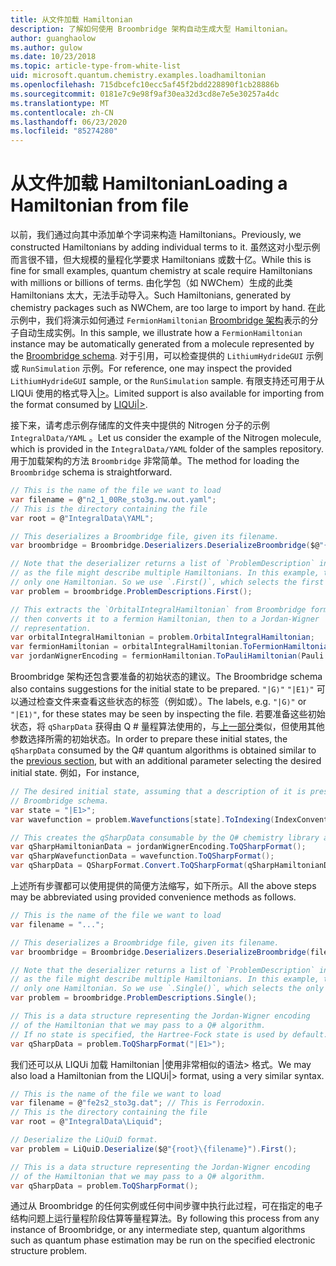 ```yaml
---
title: 从文件加载 Hamiltonian
description: 了解如何使用 Broombridge 架构自动生成大型 Hamiltonian。
author: guanghaolow
ms.author: gulow
ms.date: 10/23/2018
ms.topic: article-type-from-white-list
uid: microsoft.quantum.chemistry.examples.loadhamiltonian
ms.openlocfilehash: 715dbcefc10ecc5af45f2bdd228890f1cb28886b
ms.sourcegitcommit: 0181e7c9e98f9af30ea32d3cd8e7e5e30257a4dc
ms.translationtype: MT
ms.contentlocale: zh-CN
ms.lasthandoff: 06/23/2020
ms.locfileid: "85274280"
---
```

# <a name="loading-a-hamiltonian-from-file"></a><span data-ttu-id="9a365-103">从文件加载 Hamiltonian</span><span class="sxs-lookup"><span data-stu-id="9a365-103">Loading a Hamiltonian from file</span></span>
<span data-ttu-id="9a365-104">以前，我们通过向其中添加单个字词来构造 Hamiltonians。</span><span class="sxs-lookup"><span data-stu-id="9a365-104">Previously, we constructed Hamiltonians by adding individual terms to it.</span></span> <span data-ttu-id="9a365-105">虽然这对小型示例而言很不错，但大规模的量程化学要求 Hamiltonians 或数十亿。</span><span class="sxs-lookup"><span data-stu-id="9a365-105">While this is fine for small examples, quantum chemistry at scale require Hamiltonians with millions or billions of terms.</span></span> <span data-ttu-id="9a365-106">由化学包（如 NWChem）生成的此类 Hamiltonians 太大，无法手动导入。</span><span class="sxs-lookup"><span data-stu-id="9a365-106">Such Hamiltonians, generated by chemistry packages such as NWChem, are too large to import by hand.</span></span> <span data-ttu-id="9a365-107">在此示例中，我们将演示如何通过 `FermionHamiltonian` [Broombridge 架构](xref:microsoft.quantum.libraries.chemistry.schema.broombridge)表示的分子自动生成实例。</span><span class="sxs-lookup"><span data-stu-id="9a365-107">In this sample, we illustrate how a `FermionHamiltonian` instance may be automatically generated from a molecule represented by the [Broombridge schema](xref:microsoft.quantum.libraries.chemistry.schema.broombridge).</span></span> <span data-ttu-id="9a365-108">对于引用，可以检查提供的 `LithiumHydrideGUI` 示例或 `RunSimulation` 示例。</span><span class="sxs-lookup"><span data-stu-id="9a365-108">For reference, one may inspect the provided `LithiumHydrideGUI` sample, or the `RunSimulation` sample.</span></span> <span data-ttu-id="9a365-109">有限支持还可用于从 LIQUi 使用的格式导入[|>](https://www.microsoft.com/en-us/research/project/language-integrated-quantum-operations-liqui/)。</span><span class="sxs-lookup"><span data-stu-id="9a365-109">Limited support is also available for importing from the format consumed by [LIQUi|>](https://www.microsoft.com/en-us/research/project/language-integrated-quantum-operations-liqui/).</span></span>

<span data-ttu-id="9a365-110">接下来，请考虑示例存储库的文件夹中提供的 Nitrogen 分子的示例 `IntegralData/YAML` 。</span><span class="sxs-lookup"><span data-stu-id="9a365-110">Let us consider the example of the Nitrogen molecule, which is provided in the `IntegralData/YAML` folder of the samples repository.</span></span> <span data-ttu-id="9a365-111">用于加载架构的方法 `Broombridge` 非常简单。</span><span class="sxs-lookup"><span data-stu-id="9a365-111">The method for loading the `Broombridge` schema is straightforward.</span></span>

```csharp
// This is the name of the file we want to load
var filename = @"n2_1_00Re_sto3g.nw.out.yaml";
// This is the directory containing the file
var root = @"IntegralData\YAML";

// This deserializes a Broombridge file, given its filename.
var broombridge = Broombridge.Deserializers.DeserializeBroombridge($@"{root}\{filename}");

// Note that the deserializer returns a list of `ProblemDescription` instances 
// as the file might describe multiple Hamiltonians. In this example, there is 
// only one Hamiltonian. So we use `.First()`, which selects the first element of the list.
var problem = broombridge.ProblemDescriptions.First();

// This extracts the `OrbitalIntegralHamiltonian` from Broombridge format,
// then converts it to a fermion Hamiltonian, then to a Jordan-Wigner
// representation.
var orbitalIntegralHamiltonian = problem.OrbitalIntegralHamiltonian;
var fermionHamiltonian = orbitalIntegralHamiltonian.ToFermionHamiltonian(IndexConvention.UpDown);
var jordanWignerEncoding = fermionHamiltonian.ToPauliHamiltonian(Pauli.QubitEncoding.JordanWigner);
```

<span data-ttu-id="9a365-112">Broombridge 架构还包含要准备的初始状态的建议。</span><span class="sxs-lookup"><span data-stu-id="9a365-112">The Broombridge schema also contains suggestions for the initial state to be prepared.</span></span> <span data-ttu-id="9a365-113">`"|G⟩"` `"|E1⟩"` 可以通过检查文件来查看这些状态的标签（例如或）。</span><span class="sxs-lookup"><span data-stu-id="9a365-113">The labels, e.g. `"|G⟩"` or `"|E1⟩"`, for these states may be seen by inspecting the file.</span></span> <span data-ttu-id="9a365-114">若要准备这些初始状态，将 `qSharpData` 获得由 Q # 量程算法使用的，与[上一部分](xref:microsoft.quantum.chemistry.examples.energyestimate)类似，但使用其他参数选择所需的初始状态。</span><span class="sxs-lookup"><span data-stu-id="9a365-114">In order to prepare these initial states, the `qSharpData` consumed by the Q# quantum algorithms is obtained similar to the [previous section](xref:microsoft.quantum.chemistry.examples.energyestimate), but with an additional parameter selecting the desired initial state.</span></span> <span data-ttu-id="9a365-115">例如，</span><span class="sxs-lookup"><span data-stu-id="9a365-115">For instance,</span></span>
```csharp
// The desired initial state, assuming that a description of it is present in the
// Broombridge schema.
var state = "|E1>";
var wavefunction = problem.Wavefunctions[state].ToIndexing(IndexConvention.UpDown);

// This creates the qSharpData consumable by the Q# chemistry library algorithms.
var qSharpHamiltonianData = jordanWignerEncoding.ToQSharpFormat();
var qSharpWavefunctionData = wavefunction.ToQSharpFormat();
var qSharpData = QSharpFormat.Convert.ToQSharpFormat(qSharpHamiltonianData, qSharpWavefunctionData);
```

<span data-ttu-id="9a365-116">上述所有步骤都可以使用提供的简便方法缩写，如下所示。</span><span class="sxs-lookup"><span data-stu-id="9a365-116">All the above steps may be abbreviated using provided convenience methods as follows.</span></span>
```csharp
// This is the name of the file we want to load
var filename = "...";

// This deserializes a Broombridge file, given its filename.
var broombridge = Broombridge.Deserializers.DeserializeBroombridge(filename);

// Note that the deserializer returns a list of `ProblemDescription` instances 
// as the file might describe multiple Hamiltonians. In this example, there is 
// only one Hamiltonian. So we use `.Single()`, which selects the only element of the list.
var problem = broombridge.ProblemDescriptions.Single();

// This is a data structure representing the Jordan-Wigner encoding 
// of the Hamiltonian that we may pass to a Q# algorithm.
// If no state is specified, the Hartree-Fock state is used by default.
var qSharpData = problem.ToQSharpFormat("|E1>");
```

<span data-ttu-id="9a365-117">我们还可以从 LIQUi 加载 Hamiltonian |使用非常相似的语法> 格式。</span><span class="sxs-lookup"><span data-stu-id="9a365-117">We may also load a Hamiltonian from the LIQUi|> format, using a very similar syntax.</span></span> 

```csharp
// This is the name of the file we want to load
var filename = @"fe2s2_sto3g.dat"; // This is Ferrodoxin.
// This is the directory containing the file
var root = @"IntegralData\Liquid";

// Deserialize the LiQuiD format.
var problem = LiQuiD.Deserialize($@"{root}\{filename}").First();

// This is a data structure representing the Jordan-Wigner encoding 
// of the Hamiltonian that we may pass to a Q# algorithm.
var qSharpData = problem.ToQSharpFormat();
```

<span data-ttu-id="9a365-118">通过从 Broombridge 的任何实例或任何中间步骤中执行此过程，可在指定的电子结构问题上运行量程阶段估算等量程算法。</span><span class="sxs-lookup"><span data-stu-id="9a365-118">By following this process from any instance of Broombridge, or any intermediate step, quantum algorithms such as quantum phase estimation may be run on the specified electronic structure problem.</span></span>
